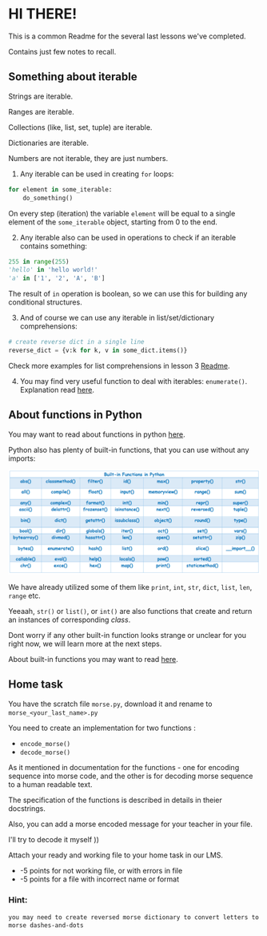 # HI THERE!

This is a common Readme for the several last lessons we've completed.

Contains just few notes to recall.

## Something about iterable

Strings are iterable.

Ranges are iterable.

Collections (like, list, set, tuple) are iterable.

Dictionaries are iterable.

Numbers are not iterable, they are just numbers.

1. Any iterable can be used in creating `for` loops:

```python
for element in some_iterable:
    do_something()
```
On every step (iteration) the variable `element` will be equal to a single element of the `some_iterable` object, starting from 0 to the end.

2. Any iterable also can be used in operations to check if an iterable contains something:
```python
255 in range(255)
'hello' in 'hello world!'
'a' in ['1', '2', 'A', 'B']
```
The result of `in` operation is boolean, so we can use this for building any conditional structures.

3. And of course  we can use any iterable in list/set/dictionary comprehensions:
```python
# create reverse dict in a single line
reverse_dict = {v:k for k, v in some_dict.items()}
```
Check more examples for list comprehensions in lesson 3 [Readme](https://github.com/ustyn/python_basic_may2022/tree/main/lesson_3).

4. You may find very useful function to deal with iterables: `enumerate()`. Explanation read [here](https://realpython.com/python-enumerate/).



## About functions in Python

You may want to read about functions in python [here](https://www.w3schools.com/python/python_functions.asp).

Python also has plenty of built-in functions, that you can use without any imports:

![img.png](img.png)

We have already utilized some of them like `print`, `int`, `str`, `dict`, `list`, `len`, `range` etc.

Yeeaah, `str()` or `list()`, or `int()` are also functions that create and return an instances of corresponding _class_.

Dont worry if any other built-in function looks strange or unclear for you right now, we will learn more at the next steps.

About built-in functions you may want to read [here](https://www.toppr.com/guides/python-guide/references/methods-and-functions/python-built-functions/).


## Home task
You have the scratch file `morse.py`, download it and rename to
`morse_<your_last_name>.py`

You need to create an implementation for two functions :
* `encode_morse()`
* `decode_morse()`

As it mentioned in documentation for the functions - one for encoding sequence into morse code, and the other is for decoding  morse sequence to a human readable text.

The specification of the functions is described in details in theier docstrings.

Also, you can add a morse encoded message for your teacher in your file. 

I'll try to decode it myself ))

Attach your ready and working file to your home task in our LMS.

- -5 points for not working file, or with errors in file
- -5 points for a file with incorrect name or format

### Hint:
    you may need to create reversed morse dictionary to convert letters to morse dashes-and-dots